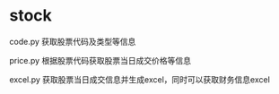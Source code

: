 # stock


code.py 获取股票代码及类型等信息 

price.py 根据股票代码获取股票当日成交价格等信息 

excel.py 获取股票当日成交信息并生成excel，同时可以获取财务信息excel 
